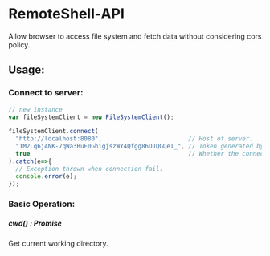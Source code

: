 # RemoteShell-API
Allow browser to access file system and fetch data without considering cors policy. 
## Usage:
### Connect to server:
```javascript
// new instance
var fileSystemClient = new FileSystemClient();

fileSystemClient.connect(
  "http://localhost:8080",                        // Host of server.
  "1M2Lq6j4NK-7qWa3BuE0GhigjszWY4Qfgg86DJQGQeI_", // Token generated by server.
  true                                            // Whether the connect will be encrypt, default is true.
).catch(e=>{
  // Exception thrown when connection fail.
  console.error(e);
});
```

### Basic Operation:

##### cwd() : Promise<string>
Get current working directory.
